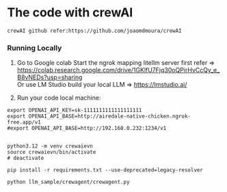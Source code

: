 # The code with crewAI
```
crewAI github refer:https://github.com/joaomdmoura/crewAI

```

### Running Locally

1. Go to Google colab Start the ngrok mapping litellm server first refer => https://colab.research.google.com/drive/1GKlfU7Fjq30oQPirHvCcQy_e_B8vNEDs?usp=sharing    
Or use LM Studio build your local LLM => https://lmstudio.ai/


2. Run your code local machine:
```
export OPENAI_API_KEY=sk-1111111111111111111
export OPENAI_API_BASE=http://airedale-native-chicken.ngrok-free.app/v1
#export OPENAI_API_BASE=http://192.168.0.232:1234/v1


python3.12 -m venv crewaievn
source crewaievn/bin/activate
# deactivate

pip install -r requirements.txt --use-deprecated=legacy-resolver

python llm_sample/crewagent/crewagent.py



```



